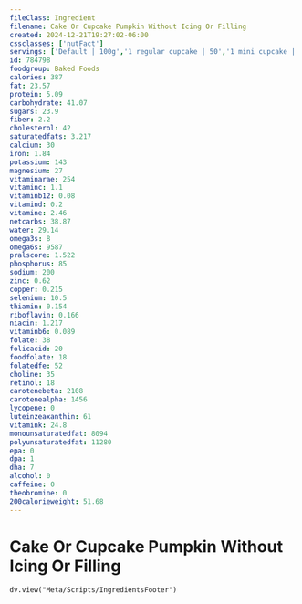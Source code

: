 ```yaml
---
fileClass: Ingredient
filename: Cake Or Cupcake Pumpkin Without Icing Or Filling
created: 2024-12-21T19:27:02-06:00
cssclasses: ['nutFact']
servings: ['Default | 100g','1 regular cupcake | 50','1 mini cupcake | 15','1 1-layer cake (8" square, approx 1-1/2" high) | 508','1 piece (1/10 of 8" square) | 51','1 cubic inch | 6']
id: 784798
foodgroup: Baked Foods
calories: 387
fat: 23.57
protein: 5.09
carbohydrate: 41.07
sugars: 23.9
fiber: 2.2
cholesterol: 42
saturatedfats: 3.217
calcium: 30
iron: 1.84
potassium: 143
magnesium: 27
vitaminarae: 254
vitaminc: 1.1
vitaminb12: 0.08
vitamind: 0.2
vitamine: 2.46
netcarbs: 38.87
water: 29.14
omega3s: 8
omega6s: 9587
pralscore: 1.522
phosphorus: 85
sodium: 200
zinc: 0.62
copper: 0.215
selenium: 10.5
thiamin: 0.154
riboflavin: 0.166
niacin: 1.217
vitaminb6: 0.089
folate: 38
folicacid: 20
foodfolate: 18
folatedfe: 52
choline: 35
retinol: 18
carotenebeta: 2108
carotenealpha: 1456
lycopene: 0
luteinzeaxanthin: 61
vitamink: 24.8
monounsaturatedfat: 8094
polyunsaturatedfat: 11280
epa: 0
dpa: 1
dha: 7
alcohol: 0
caffeine: 0
theobromine: 0
200calorieweight: 51.68
---
```


# Cake Or Cupcake Pumpkin Without Icing Or Filling

```dataviewjs
dv.view("Meta/Scripts/IngredientsFooter")
```